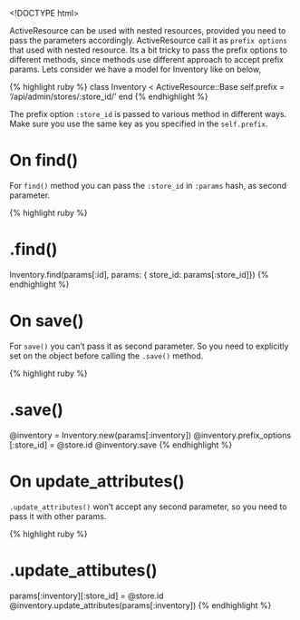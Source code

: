 &lt;!DOCTYPE html&gt;

ActiveResource can be used with nested resources, provided you need to pass the parameters accordingly. ActiveResource call it as `prefix options` that used with nested resource. Its a bit tricky to pass the prefix options to different methods, since methods use different approach to accept prefix params. Lets consider we have a model for Inventory like on below,

{% highlight ruby %} class Inventory &lt; ActiveResource::Base self.prefix = ‘/api/admin/stores/:store\_id/’ end {% endhighlight %}

The prefix option `:store_id` is passed to various method in different ways. Make sure you use the same key as you specified in the `self.prefix`.

On find()
=========

For `find()` method you can pass the `:store_id` in `:params` hash, as second parameter.

{% highlight ruby %}

.find()
=======

Inventory.find(params\[:id\], params: { store\_id: params\[:store\_id\]}) {% endhighlight %}

On save()
=========

For `save()` you can’t pass it as second parameter. So you need to explicitly set on the object before calling the `.save()` method.

{% highlight ruby %}

.save()
=======

<span class="citation" data-cites="inventory">@inventory</span> = Inventory.new(params\[:inventory\]) <span class="citation" data-cites="inventory.prefix_options">@inventory.prefix\_options \[:store\_id\]</span> = <span class="citation" data-cites="store.id">@store.id</span> <span class="citation" data-cites="inventory.save">@inventory.save</span> {% endhighlight %}

On update\_attributes()
=======================

`.update_attributes()` won’t accept any second parameter, so you need to pass it with other params.

{% highlight ruby %}

.update\_attibutes()
====================

params\[:inventory\]\[:store\_id\] = <span class="citation" data-cites="store.id">@store.id</span> <span class="citation" data-cites="inventory.update_attributes">@inventory.update\_attributes</span>(params\[:inventory\]) {% endhighlight %}
